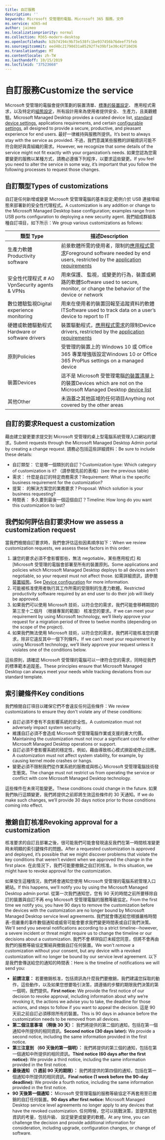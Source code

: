 ```yaml
---
title: 自訂服務
description: ''
keywords: Microsoft 受管理的電腦，Microsoft 365 服務，文件
ms.service: m365-md
author: jaimeo
ms.localizationpriority: normal
ms.collection: M365-modern-desktop
ms.openlocfilehash: b2b74194c9b73e538fc1be937456b76deef75feb
ms.sourcegitcommit: eed48c21790d31a85292f7e39bf1e30c42f10d36
ms.translationtype: MT
ms.contentlocale: zh-TW
ms.lasthandoff: 10/15/2019
ms.locfileid: "37523668"
---
```

# <a name="customize-the-service"></a><span data-ttu-id="13299-103">自訂服務</span><span class="sxs-lookup"><span data-stu-id="13299-103">Customize the service</span></span>

<span data-ttu-id="13299-104">Microsoft 受管理的電腦會提供策劃的裝置清單、[標準的裝置設定](device-policies.md)、 應用程式需求，以及特定的[組態設定](../working-with-managed-desktop/config-setting-overview.md)，所有設計用來為使用者提供安全、 生產力，且美觀體驗。</span><span class="sxs-lookup"><span data-stu-id="13299-104">Microsoft Managed Desktop provides a curated device list, [standard device settings](device-policies.md), applications requirements, and certain [configurable settings](../working-with-managed-desktop/config-setting-overview.md), all designed to provide a secure, productive, and pleasant experience for end users.</span></span> <span data-ttu-id="13299-105">最好一律維持與服務所提供。</span><span class="sxs-lookup"><span data-stu-id="13299-105">It’s best to always stay with the service as provided.</span></span> <span data-ttu-id="13299-106">不過，我們意識某些服務的詳細資訊可能不符合剛好與貴組織的需求。</span><span class="sxs-lookup"><span data-stu-id="13299-106">However, we recognize that some details of the service might not fit exactly with your organization’s needs.</span></span> <span data-ttu-id="13299-107">如果您認為您需要變更的服務以某種方式，請務必遵循下列程序，以要求這些變更。</span><span class="sxs-lookup"><span data-stu-id="13299-107">If you feel you need to alter the service in some way, it’s important that you follow the following processes to request those changes.</span></span>

 
## <a name="types-of-customizations"></a><span data-ttu-id="13299-108">自訂類型</span><span class="sxs-lookup"><span data-stu-id="13299-108">Types of customizations</span></span>
<span data-ttu-id="13299-109">自訂是任何新增或變更 Microsoft 受管理電腦的基本設定;範例介於 USB 連接埠組態來部署新的安全性代理程式。</span><span class="sxs-lookup"><span data-stu-id="13299-109">A customization is any addition or change to the Microsoft Managed Desktop base configuration; examples range from USB ports configuration to deploying a new security agent.</span></span> <span data-ttu-id="13299-110">我們組成群組各種自訂項目，如下所示：</span><span class="sxs-lookup"><span data-stu-id="13299-110">We group various customizations as follows:</span></span>


|<span data-ttu-id="13299-111">類型	</span><span class="sxs-lookup"><span data-stu-id="13299-111">Type</span></span>  |<span data-ttu-id="13299-112">描述</span><span class="sxs-lookup"><span data-stu-id="13299-112">Description</span></span>  |
|---------|---------|
|<span data-ttu-id="13299-113">生產力軟體</span><span class="sxs-lookup"><span data-stu-id="13299-113">Productivity software</span></span>     |  <span data-ttu-id="13299-114">前景軟體所需的使用者，限制的[應用程式需求](mmd-app-requirements.md)</span><span class="sxs-lookup"><span data-stu-id="13299-114">Foreground software needed by end users, restricted by the [application requirements](mmd-app-requirements.md)</span></span>       |
|<span data-ttu-id="13299-115">安全性代理程式 # A0 Vpn</span><span class="sxs-lookup"><span data-stu-id="13299-115">Security agents & VPNs</span></span>     |  <span data-ttu-id="13299-116">用來保護、 監視，或變更的行為，裝置或網路的軟體</span><span class="sxs-lookup"><span data-stu-id="13299-116">Software used to secure, monitor, or change the behavior of the device or network</span></span>       |
|<span data-ttu-id="13299-117">數位體驗監視</span><span class="sxs-lookup"><span data-stu-id="13299-117">Digital experience monitoring</span></span>     |  <span data-ttu-id="13299-118">用來在使用者的裝置回報至追蹤資料的軟體 IT</span><span class="sxs-lookup"><span data-stu-id="13299-118">Software used to track data on a user’s device to report to IT</span></span>       |
|<span data-ttu-id="13299-119">硬體或軟體驅動程式</span><span class="sxs-lookup"><span data-stu-id="13299-119">Hardware or software drivers</span></span>     |   <span data-ttu-id="13299-120">裝置驅動程式，[應用程式需求](mmd-app-requirements.md)的限制</span><span class="sxs-lookup"><span data-stu-id="13299-120">Device drivers, restricted by the [application requirements](mmd-app-requirements.md)</span></span>      |
|<span data-ttu-id="13299-121">原則</span><span class="sxs-lookup"><span data-stu-id="13299-121">Policies</span></span>     | <span data-ttu-id="13299-122">受管理的裝置上的 Windows 10 或 Office 365 專業增強版設定</span><span class="sxs-lookup"><span data-stu-id="13299-122">Windows 10 or Office 365 ProPlus settings on a managed device</span></span>        |
|<span data-ttu-id="13299-123">裝置</span><span class="sxs-lookup"><span data-stu-id="13299-123">Devices</span></span>     | <span data-ttu-id="13299-124">這不是 Microsoft 受管理電腦[的裝置清單](device-list.md)上的裝置</span><span class="sxs-lookup"><span data-stu-id="13299-124">Devices which are not on the Microsoft Managed Desktop [device list](device-list.md)</span></span>        |
|<span data-ttu-id="13299-125">其他</span><span class="sxs-lookup"><span data-stu-id="13299-125">Other</span></span>     |  <span data-ttu-id="13299-126">未涵蓋之其他區域的任何項目</span><span class="sxs-lookup"><span data-stu-id="13299-126">Anything not covered by the other areas</span></span>       |



 
## <a name="request-a-customization"></a><span data-ttu-id="13299-127">自訂的要求</span><span class="sxs-lookup"><span data-stu-id="13299-127">Request a customization</span></span>

<span data-ttu-id="13299-128">藉由建立變更要求提交到 Microsoft 受管理的桌上型電腦系統管理入口網站的要求。</span><span class="sxs-lookup"><span data-stu-id="13299-128">Submit requests through the Microsoft Managed Desktop Admin portal by creating a change request.</span></span> <span data-ttu-id="13299-129">請務必包括這些詳細資料：</span><span class="sxs-lookup"><span data-stu-id="13299-129">Be sure to include these details:</span></span>
-   <span data-ttu-id="13299-130">自訂類型： 它是哪一個類別的自訂？</span><span class="sxs-lookup"><span data-stu-id="13299-130">Customization type: Which category of customization is it?</span></span> <span data-ttu-id="13299-131">（請參閱先前的表格）</span><span class="sxs-lookup"><span data-stu-id="13299-131">(see the previous table)</span></span>
-   <span data-ttu-id="13299-132">需求： 什麼是自訂的特定商務需求？</span><span class="sxs-lookup"><span data-stu-id="13299-132">Requirement: What is the specific business requirement for the customization?</span></span>
-   <span data-ttu-id="13299-133">提案： 的解決方案您的業務要求？</span><span class="sxs-lookup"><span data-stu-id="13299-133">Proposal: Which solution is your business requesting?</span></span>
-   <span data-ttu-id="13299-134">時間表： 多久要到最後一個這個自訂？</span><span class="sxs-lookup"><span data-stu-id="13299-134">Timeline: How long do you want this customization to last?</span></span> 


## <a name="how-we-assess-a-customization-request"></a><span data-ttu-id="13299-135">我們如何評估自訂要求</span><span class="sxs-lookup"><span data-stu-id="13299-135">How we assess a customization request</span></span>

<span data-ttu-id="13299-136">當我們檢閱自訂要求時，我們會評估這些因素順序如下：</span><span class="sxs-lookup"><span data-stu-id="13299-136">When we review customization requests, we assess these factors in this order:</span></span>
 
1.  <span data-ttu-id="13299-137">讓您的要求必須不會影響那些，無法 negotiable，某些應用程式] 和 [Microsoft 受管理的電腦會部署至所有的裝置原則。</span><span class="sxs-lookup"><span data-stu-id="13299-137">Some applications and policies which Microsoft Managed Desktop deploys to all devices aren't negotiable, so your request must not affect those.</span></span> <span data-ttu-id="13299-138">如需詳細資訊，請參閱[裝置組態](device-policies.md)。</span><span class="sxs-lookup"><span data-stu-id="13299-138">See [Device configuration](device-policies.md) for more information.</span></span>
2.  <span data-ttu-id="13299-139">可能被核准使用者執行其工作所需的受限制的生產力軟體。</span><span class="sxs-lookup"><span data-stu-id="13299-139">Restricted productivity software required by an end user to do their job will likely be approved.</span></span> 
3.  <span data-ttu-id="13299-140">如果我們可以使用 Microsoft 技術，以符合您的需求，我們可能會移轉期間的第三至十二個月 （根據專案的範圍） 核准您的要求。</span><span class="sxs-lookup"><span data-stu-id="13299-140">If we can meet your requirement by using Microsoft technology, we’ll likely approve your request for a  migration period of three to twelve months (depending on the scope of the project).</span></span>
4.  <span data-ttu-id="13299-141">如果我們無法使用 Microsoft 技術，以符合您的需求，我們將可能核准您的要求，除非它違反其中一個下列條件。</span><span class="sxs-lookup"><span data-stu-id="13299-141">If we can’t meet your requirement by using Microsoft technology, we’ll likely approve your request unless it violates one of the conditions below.</span></span>  

<span data-ttu-id="13299-142">這些原則，請確認 Microsoft 受管理的電腦可以一律符合您的需求，同時從我們的標準範本追蹤差。</span><span class="sxs-lookup"><span data-stu-id="13299-142">These principles ensure that Microsoft Managed Desktop can always meet your needs while tracking deviations from our standard template.</span></span> 

## <a name="key-conditions"></a><span data-ttu-id="13299-143">索引鍵條件</span><span class="sxs-lookup"><span data-stu-id="13299-143">Key conditions</span></span>

<span data-ttu-id="13299-144">我們檢閱自訂項目以確保它們不會違反任何這些條件：</span><span class="sxs-lookup"><span data-stu-id="13299-144">We review customizations to ensure they don't violate any of these conditions:</span></span>

-   <span data-ttu-id="13299-145">自訂必須不會有不良影響系統的安全性。</span><span class="sxs-lookup"><span data-stu-id="13299-145">A customization must not adversely impact system security.</span></span> 
-   <span data-ttu-id="13299-146">維護自訂必須不會造成 Microsoft 受管理電腦作業或支援的重大代價。</span><span class="sxs-lookup"><span data-stu-id="13299-146">Maintaining the customization must not incur a significant cost for either Microsoft Managed Desktop operations or support.</span></span>
-   <span data-ttu-id="13299-147">自訂必須不會影響系統的穩定性，例如，藉由導致核心模式損毀或停止回應。</span><span class="sxs-lookup"><span data-stu-id="13299-147">A customization must not affect system stability, for example, by causing kernel mode crashes or hangs.</span></span>
-   <span data-ttu-id="13299-148">變更必須不限制我們從作業系統的服務或與核心 Microsoft 受管理電腦技術發生衝突。</span><span class="sxs-lookup"><span data-stu-id="13299-148">The change must not restrict us from operating the service or conflict with core Microsoft Managed Desktop technology.</span></span>

<span data-ttu-id="13299-149">這些條件在未來可能變更。</span><span class="sxs-lookup"><span data-stu-id="13299-149">These conditions could change in the future.</span></span> <span data-ttu-id="13299-150">如果我們執行這類變更，我們將提供之前即將生效這些條件的 30 天通知。</span><span class="sxs-lookup"><span data-stu-id="13299-150">If we do make such changes, we’ll provide 30 days notice prior to those conditions coming into effect.</span></span>

## <a name="revoking-approval-for-a-customization"></a><span data-ttu-id="13299-151">撤銷自訂核准</span><span class="sxs-lookup"><span data-stu-id="13299-151">Revoking approval for a customization</span></span>

<span data-ttu-id="13299-152">核准要求的自訂且部署之後，很可能我們可能會發現違反我們在第一時間核准變更時未明顯的索引鍵條件的問題。</span><span class="sxs-lookup"><span data-stu-id="13299-152">After a requested customization is approved and deployed, it’s possible that we might discover problems that violate the key conditions that weren’t evident when we approved the change in the first place.</span></span> <span data-ttu-id="13299-153">在此情況下，我們可能要撤銷之自訂的核准。</span><span class="sxs-lookup"><span data-stu-id="13299-153">In this situation, we might have to revoke approval for the customization.</span></span>
 
<span data-ttu-id="13299-154">如果發生這種情況，我們將會通知您使用 Microsoft 受管理的電腦系統管理入口網站。</span><span class="sxs-lookup"><span data-stu-id="13299-154">If this happens, we’ll notify you by using the Microsoft Managed Desktop admin portal.</span></span> <span data-ttu-id="13299-155">從第一次我們通知您，您有 90 天的時間之前所要移除自訂的裝置與自訂不再 eng Microsoft 受管理電腦的服務等級協定。</span><span class="sxs-lookup"><span data-stu-id="13299-155">From the first time we notify you, you have 90 days to remove the customization before the devices with the customization are no longer bound by Microsoft Managed Desktop service level agreements.</span></span> <span data-ttu-id="13299-156">我們就會傳送給您根據嚴格時間表-但嚴重的事件數個通知或威脅可能會要求我們變更時間表或自訂我們決策。</span><span class="sxs-lookup"><span data-stu-id="13299-156">We'll send you several notifications according to a strict timeline--however, a severe incident or threat might require us to change the timeline or our decisions about a customization.</span></span> <span data-ttu-id="13299-157">我們不會*移除*自訂未經您同意，但將不會再由我們的服務等級協定繫結與撤銷自訂任何裝置。</span><span class="sxs-lookup"><span data-stu-id="13299-157">We won't *remove* a customization without your consent, but any device with a revoked customization will no longer be bound by our service level agreement.</span></span> <span data-ttu-id="13299-158">以下是我們會傳送給您的通知的時間表：</span><span class="sxs-lookup"><span data-stu-id="13299-158">Here is the timeline of notifications we will send you:</span></span>

- <span data-ttu-id="13299-159">**前請注意：** 若要撤銷核准，包括資訊為什麼我們要撤銷，我們建議您採取的動作，這些動作，以及如果您想要吸引決策，請遵循的步驟的期限我們決策的第一個明，我們提供。</span><span class="sxs-lookup"><span data-stu-id="13299-159">**First notice:** We provide the first notice of our decision to revoke approval, including information about why we’re revoking it, the actions we advise you to take, the deadline for those actions, and steps to follow if you want to appeal the decision.</span></span> <span data-ttu-id="13299-160">這是 90 天前之前自訂必須移除所有的裝置。</span><span class="sxs-lookup"><span data-stu-id="13299-160">This is 90 days in advance before the customization needs to be removed from all devices.</span></span> 
- <span data-ttu-id="13299-161">**第二個注意事項 （稍後 30 天）：** 我們將提供的第二個的通知，包括在第一個通知中所提供的相同資訊。</span><span class="sxs-lookup"><span data-stu-id="13299-161">**Second notice (30 days later):** We provide a second notice, including the same information provided in the first notice.</span></span> 
- <span data-ttu-id="13299-162">**第三注意到 （60 天後的第一個明）：** 我們將提供的第三個的通知，包括在第一個通知中所提供的相同資訊。</span><span class="sxs-lookup"><span data-stu-id="13299-162">**Third notice (60 days after the first notice):** We provide a third notice, including the same information provided in the first notice.</span></span> 
- <span data-ttu-id="13299-163">**最後通知 （1 週前 90 天的期限）：** 我們將提供的第四個的通知，包括在第一個通知中所提供的相同資訊。</span><span class="sxs-lookup"><span data-stu-id="13299-163">**Final notice (1 week before the 90-day deadline):** We provide a fourth notice, including the same information provided in the first notice.</span></span>
- <span data-ttu-id="13299-164">**90 天後第一個通知：** Microsoft 受管理電腦的服務等級協定不再套用至已撤銷的自訂任何裝置。</span><span class="sxs-lookup"><span data-stu-id="13299-164">**90 days after first notice:** Microsoft Managed Desktop service level agreements no longer apply to any devices that have the revoked customization.</span></span> <span data-ttu-id="13299-165">任何時候，您可以挑戰決策，並提供其他資訊的考量，包括升級、 設定變更或變更的軟體。</span><span class="sxs-lookup"><span data-stu-id="13299-165">At any time, you can challenge the decision and provide additional information for consideration, including upgrade, configuration changes, or change of software.</span></span> 

